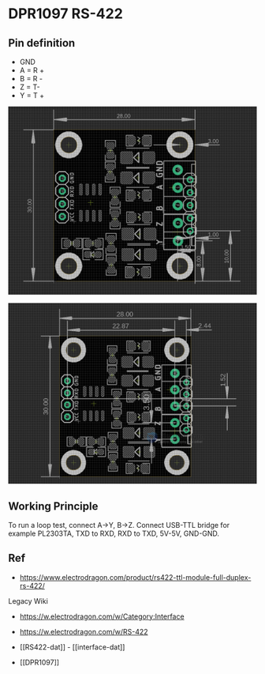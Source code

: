 
# DPR1097 RS-422


## Pin definition
- GND 
- A = R +
- B = R -
- Z = T-
- Y = T +


![](20-27-15-15-02-2023.png)

![](2023-10-10-15-49-47.png)


## Working Principle 
To run a loop test, connect A->Y, B->Z. Connect USB-TTL bridge for example PL2303TA, TXD to RXD, RXD to TXD, 5V-5V, GND-GND.

## Ref 

- https://www.electrodragon.com/product/rs422-ttl-module-full-duplex-rs-422/


Legacy Wiki 
- https://w.electrodragon.com/w/Category:Interface
- https://w.electrodragon.com/w/RS-422


- [[RS422-dat]] - [[interface-dat]]
  
- [[DPR1097]]



